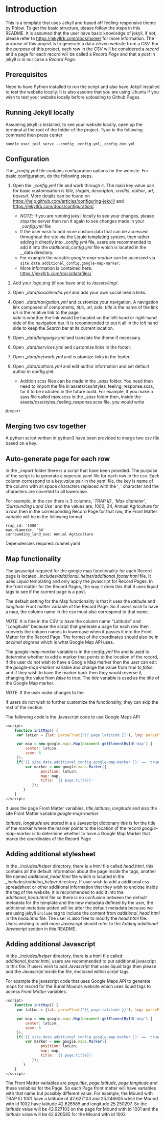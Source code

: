 # Introduction
This is a template that uses Jekyll and based off feeling-responsive theme by Phlow. To get the basic structure, please follow the steps in this README. It is assumed that the user have basic knowledge of jekyll, if not, please refer to https://jekyllrb.com/docs/home/ for more information. The purpose of this project is to generate a data-driven website from a CSV. For the purpose of this project, each row in the CSV will be considered a _record_ and a page for each record will be called a _Record Page_ and that a _post_ in jekyll is in our case a _Record Page_.

## Prerequisites
Need to have Python installed to run the script and also have Jekyll installed to test the website locally. It is also assume that you are using Ubuntu if you wish to test your website locally before uploading to Github Pages.

## Running Jekyll locally
Assuming jekyll is installed, to see your website locally, open up the terminal at the root of the folder of the project. Type in the following command then press center

`bundle exec jekl serve --config _config.yml,_config_dev.yml`

## Configuration
The \__config.yml_ file contains configuration options for the website. For basic configuration, do the following steps.

1. Open the \__config.yml_ file and work through it. The main key:value pair for basic customisation is _title_, _slogan_, _descripton_, _credits_, _author_, _url_, _baseurl_. More details can be found on https://help.github.com/articles/configuring-jekyll/ and https://jekyllrb.com/docs/configuration/.
	* *NOTE*: If you are running jekyll locally to see your changes, please stop the server then run it again to see changes made in your _\_config.yml_ file
	* If the user wish to add more custom data that can be accessed throughout the site via the Liquid templating system, then rather adding it directly into \__config.yml_ file, users are recommended to add it into the _additional\_config.yml_ file which is located in the \__data directory.
	* For example the variable _google-map-marker_ can be accessed via `site.data.additional_config.google-map-marker`.
	* More information is contained here: https://jekyllrb.com/docs/datafiles/

2. Add your _logo.png_ (if you have one) to _/assets/img/_.

3. Open \__data/socialmedia.yml_ and add your own social media links.

4. Open \__data/navigation.yml_ and customize your navigation.
	A navigation link composed of components, _title_, _url_, _side_.
	_title_ is the name of the link
	_url_ is the relative link to the page.		
	_side_ is whether the link would be located on the left-hand or right-hand side of the navigation bar. It is recommended to put it all in the left hand side to keep the *Search* bar at its current location.

5. Open \__data/language.yml_ and translate the theme if necessary.

6. Open \__data/services.yml_ and customize links in the footer.

7. Open \__data/network.yml_ and customize links in the footer.

8. Open \__data/authors.yml_ and edit author information and set default author in config.yml.


	* Addtion scss files can be made in the \__sass_ folder. You need then need to import the file in assets/css/styles_feeling_response.scss, for it to be included in the future build. For example, if you make a sass file called _tabs.scss_ in the \__sass_ folder then, inside the assets/css/styles_feeling_response.scss file, you would write

```
@import  
```

## Merging two csv together
A python script written in python3 have been provided to merge two csv file based on a key.

## Auto-generate page for each row
In the _\_import_ folder there is a script that have been provided. The purpose of the script is to generate a seperate yaml file for each row in the csv. Each column correspond to a _key:value_ pair in the yaml file, the key is name of the column with all space characters replaced with the '\_' character and the characters are coverted to all lowercase.

For example, in the csv there is 3 columns, '_TRAP ID_', '_Max diameter_', '_Surrounding Land Use_' and the values are, 1000, 34, Annual Agriculture for a row. then in the corresponding Record Page for that row, the Front Matter variable will be in the following format

```
trap_id: '1000'
max_diameter: '34'
surrounding_land_use: Annual Agriculture
```

Dependencies required:
ruamel.yaml


## Map functionality
The javascript required for the google map functionality for each Record page is located _\_includes/additional\_helper/additional\_footer.html_ file. It uses Liquid templating and only apply the javascript for Record Pages. In the front matter for the Record Pages, the way it does this that it uses liquid tags to see if the current page is a post.

The default setting for the Map functionality is that it uses the _latitude_ and _longitude_ Front matter variable of the Record Page. So if users wish to have a map, the column name in the csv must also correspond to that name.

*NOTE*: It is fine in the CSV to have the column name "Latitude" and "Longitude" because the script that generate a page for each row then converts the column names to lowercase when it passes it into the Front Matter for the Record Page.
The format of the coordinates should also be in _decimal degrees_ which is what Google Map API uses.

The _google-map-marker_ variable is in the _config.yml_ file and is used to determine whether to add a marker that points to the location of the record, if the user do not wish to have a Google Map marker then the user can edit the _google-map-marker_ variable and change the value from _true_ to _false_ and if they wish to have the marker back then they would reverse it, changing the value from _false_ to _true_. The _title_ variable is used as the title of the Google Map marker.

*NOTE*: If the user make changes to the

If users do not wish to further customize the functionality, they can skip the rest of the section.

The following code is the Javascript code to use Google Maps API

```javascript
<script>
	function initMap() {
	 var latLon = {lat: parseFloat('{{ page.latitude }}'), lng: parseFloat('{{ page.longitude}}')};

	 var map = new google.maps.Map(document.getElementById('map'),{
		 center: latLon,
		 zoom: 8
	 });
	 if('{{ site.data.additional_config.google-map-marker }}' == 'true'){
		 var marker = new google.maps.Marker({
				position: latLon,
				map: map,
				title: '{{ page.title}}'
			});
		}
	}
</script>
```

It uses the page Front Matter variables, _title_,_latitude_, _longitude_ and also the site Front Matter variable _google-map-marker_

_latitude_, _longitude_ are stored in a a Javascript dictionary
 _title_ is for the title of the marker where the marker points to the location of the record
 _google-map-marker_ is to determine whether to have a Google Map Marker that marks the coordinates of the Record Page


## Adding additional stylesheet
In the _\_includes/helper_ directory, there is a html file called _head.html_, this contains all the default information about the page inside the <head> tags, another file named _additional\_head.html_ file which is located in the _\_includes/addition\_helper_ directory.
If  user wish to add a additional css spreadsheet or other additional information that they wish to enclose inside the <head> tag of the website, it is recommended to add it into the _additional\_head.html_ file so there is no confusion between the default metadata for the template and the new metadata defined by the user, the additional metadata added will be after the default metadata because we are using jekyll `include` tag to include the content from _additional\_head.html_ in the _head.html_ file.
The user is also free to modify the _head.html_ file. Users wishing to add more _Javascript_ should refer to the *Adding additional Javascript* section in this README.

## Adding additional Javascript
In the _\_includes/helper_ directory, there is a html file called _additional\_footer.html_, users are recommended to put additional javascript in this file. If users wish to add _Javascript_ that uses liquid tags then please add the _Javascript_ inside the file, enclosed within _script_ tags.

For example the javascript code that uses Google Maps API to generate maps for record for the Burial Mounds website which uses liquid tags to access *Front Matter* variables.

```javascript
<script>
	function initMap() {
	 var latLon = {lat: parseFloat('{{ page.latitude }}'), lng: parseFloat('{{ page.longitude}}')};

	 var map = new google.maps.Map(document.getElementById('map'),{
		 center: latLon,
		 zoom: 8
	 });
	 if('{{ site.data.additional_config.google-map-marker }}' == 'true'){
		 var marker = new google.maps.Marker({
				position: latLon,
				map: map,
				title: '{{ page.title}}'
			});
		}
	}
</script>
```
The Front Matter variables are _page.title_, _page.latitude_, _page.longitude_ and these variables for the Page. So each Page front matter will have variables with that name but possibly different value. For example, the Mound with TRAP ID 1001 have a latitude of 42.627103 and 25.246605 while the Mound with id 1002 have latitude 42.626585 and longitude 25.250297. So the _latitude_ value will be 42.627103 on the page for Mound with id 1001 and the _latitude_ value will be 42.626585 for the Mound with id 1002
